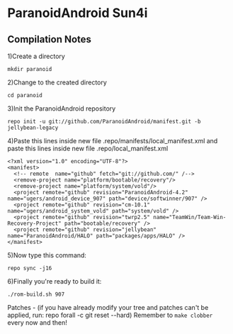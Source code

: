 ParanoidAndroid Sun4i
====================================


Compilation Notes
--------------

1)Create a directory

	mkdir paranoid

2)Change to the created directory

	cd paranoid

3)Init the ParanoidAndroid repository

	repo init -u git://github.com/ParanoidAndroid/manifest.git -b jellybean-legacy

4)Paste this lines inside new file .repo/manifests/local_manifest.xml
and paste this lines inside new file .repo/local_manifest.xml

	<?xml version="1.0" encoding="UTF-8"?>
	<manifest>
	  <!-- remote  name="github" fetch="git://github.com/" /-->
	  <remove-project name="platform/bootable/recovery"/>
	  <remove-project name="platform/system/vold"/>
	  <project remote="github" revision="ParanoidAndroid-4.2" name="ugers/android_device_907" path="device/softwinner/907" />
	  <project remote="github" revision="cm-10.1" name="ugers/android_system_vold" path="system/vold" />
	  <project remote="github" revision="twrp2.5" name="TeamWin/Team-Win-Recovery-Project" path="bootable/recovery" />
	  <project remote="github" revision="jellybean" name="ParanoidAndroid/HALO" path="packages/apps/HALO" />
	</manifest>

5)Now type this command:

	repo sync -j16


6)Finally you're ready to build it:

	./rom-build.sh 907

Patches - (if you have already modify your tree and patches can't be applied, run: repo forall -c git reset --hard)
Remember to `make clobber` every now and then!
